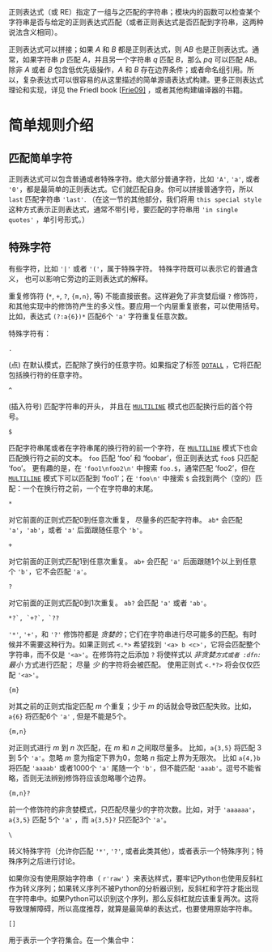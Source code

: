 正则表达式（或 RE）指定了一组与之匹配的字符串；模块内的函数可以检查某个字符串是否与给定的正则表达式匹配（或者正则表达式是否匹配到字符串，这两种说法含义相同）。

正则表达式可以拼接；如果 *A* 和 *B* 都是正则表达式，则 *AB* 也是正则表达式。通常，如果字符串 *p* 匹配 *A*，并且另一个字符串 *q* 匹配 *B*，那么 *pq* 可以匹配 AB。除非 *A* 或者 *B* 包含低优先级操作，*A* 和 *B* 存在边界条件；或者命名组引用。所以，复杂表达式可以很容易的从这里描述的简单源语表达式构建。更多正则表达式理论和实现，详见 the Friedl book [[Frie09\]](https://www.bookstack.cn/read/python-3.10.0-zh/868c2e547f2c81e9.md#frie09) ，或者其他构建编译器的书籍。



# 简单规则介绍

## 匹配简单字符

正则表达式可以包含普通或者特殊字符。绝大部分普通字符，比如 `'A'`, `'a'`, 或者 `'0'`，都是最简单的正则表达式。它们就匹配自身。你可以拼接普通字符，所以 `last` 匹配字符串 `'last'`. （在这一节的其他部分，我们将用 `this special style` 这种方式表示正则表达式，通常不带引号，要匹配的字符串用 `'in single quotes'` ，单引号形式。）



## 特殊字符

有些字符，比如 `'|'` 或者 `'('`，属于特殊字符。 特殊字符既可以表示它的普通含义， 也可以影响它旁边的正则表达式的解释。

重复修饰符 (`*`, `+`, `?`, `{m,n}`, 等) 不能直接嵌套。这样避免了非贪婪后缀 `?` 修饰符，和其他实现中的修饰符产生的多义性。要应用一个内层重复嵌套，可以使用括号。 比如，表达式 `(?:a{6})*` 匹配6个 `'a'` 字符重复任意次数。

特殊字符有：

```
.
```

(点) 在默认模式，匹配除了换行的任意字符。如果指定了标签 [`DOTALL`](https://www.bookstack.cn/read/python-3.10.0-zh/868c2e547f2c81e9.md#re.DOTALL) ，它将匹配包括换行符的任意字符。

```
^
```

(插入符号) 匹配字符串的开头， 并且在 [`MULTILINE`](https://www.bookstack.cn/read/python-3.10.0-zh/868c2e547f2c81e9.md#re.MULTILINE) 模式也匹配换行后的首个符号。

```
$
```

匹配字符串尾或者在字符串尾的换行符的前一个字符，在 [`MULTILINE`](https://www.bookstack.cn/read/python-3.10.0-zh/868c2e547f2c81e9.md#re.MULTILINE) 模式下也会匹配换行符之前的文本。 `foo` 匹配 ‘foo’ 和 ‘foobar’，但正则表达式 `foo$` 只匹配 ‘foo’。 更有趣的是，在 `'foo1\nfoo2\n'` 中搜索 `foo.$`，通常匹配 ‘foo2’，但在 [`MULTILINE`](https://www.bookstack.cn/read/python-3.10.0-zh/868c2e547f2c81e9.md#re.MULTILINE) 模式下可以匹配到 ‘foo1’；在 `'foo\n'` 中搜索 `$` 会找到两个（空的）匹配：一个在换行符之前，一个在字符串的末尾。

```
*
```

对它前面的正则式匹配0到任意次重复， 尽量多的匹配字符串。 `ab*` 会匹配 `'a'`，`'ab'`，或者 `'a'` 后面跟随任意个 `'b'`。

```
+
```

对它前面的正则式匹配1到任意次重复。 `ab+` 会匹配 `'a'` 后面跟随1个以上到任意个 `'b'`，它不会匹配 `'a'`。

```
?
```

对它前面的正则式匹配0到1次重复。 `ab?` 会匹配 `'a'` 或者 `'ab'`。

```
*?`, `+?`, `??
```

`'*'`, `'+'`，和 `'?'` 修饰符都是 *贪婪的*；它们在字符串进行尽可能多的匹配。有时候并不需要这种行为。如果正则式 `<.*>` 希望找到 `'<a> b <c>'`，它将会匹配整个字符串，而不仅是 `'<a>'`。在修饰符之后添加 `?` 将使样式以 *非贪婪`方式或者 :dfn:`最小* 方式进行匹配； 尽量 *少* 的字符将会被匹配。 使用正则式 `<.*?>` 将会仅仅匹配 `'<a>'`。

```
{m}
```

对其之前的正则式指定匹配 *m* 个重复；少于 *m* 的话就会导致匹配失败。比如， `a{6}` 将匹配6个 `'a'` , 但是不能是5个。

```
{m,n}
```

对正则式进行 *m* 到 *n* 次匹配，在 *m* 和 *n* 之间取尽量多。 比如，`a{3,5}` 将匹配 3 到 5个 `'a'`。忽略 *m* 意为指定下界为0，忽略 *n* 指定上界为无限次。 比如 `a{4,}b` 将匹配 `'aaaab'` 或者1000个 `'a'` 尾随一个 `'b'`，但不能匹配 `'aaab'`。逗号不能省略，否则无法辨别修饰符应该忽略哪个边界。

```
{m,n}?
```

前一个修饰符的非贪婪模式，只匹配尽量少的字符次数。比如，对于 `'aaaaaa'`， `a{3,5}` 匹配 5个 `'a'` ，而 `a{3,5}?` 只匹配3个 `'a'`。

```
\
```

转义特殊字符（允许你匹配 `'*'`, `'?'`, 或者此类其他），或者表示一个特殊序列；特殊序列之后进行讨论。

如果你没有使用原始字符串（ `r'raw'` ）来表达样式，要牢记Python也使用反斜杠作为转义序列；如果转义序列不被Python的分析器识别，反斜杠和字符才能出现在字符串中。如果Python可以识别这个序列，那么反斜杠就应该重复两次。这将导致理解障碍，所以高度推荐，就算是最简单的表达式，也要使用原始字符串。

```
[]
```

用于表示一个字符集合。在一个集合中：